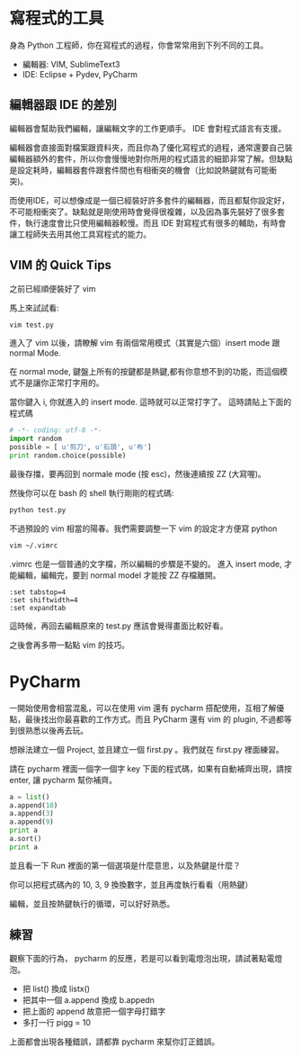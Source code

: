 # 寫程式的工具
身為 Python 工程師，你在寫程式的過程，你會常常用到下列不同的工具。

* 編輯器: VIM, SublimeText3
* IDE: Eclipse + Pydev, PyCharm


## 編輯器跟 IDE 的差別

編輯器會幫助我們編輯，讓編輯文字的工作更順手。 IDE 會對程式語言有支援。

編輯器會直接面對檔案跟資料夾，而且你為了優化寫程式的過程，通常還要自己裝編輯器額外的套件，所以你會慢慢地對你所用的程式語言的細節非常了解。但缺點是設定耗時，編輯器套件跟套件間也有相衝突的機會（比如說熱鍵就有可能衝突)。

而使用IDE，可以想像成是一個已經裝好許多套件的編輯器，而且都幫你設定好，不可能相衝突了。缺點就是剛使用時會覺得很複雜，以及因為事先裝好了很多套件，執行速度會比只使用編輯器較慢。而且 IDE 對寫程式有很多的輔助，有時會讓工程師失去用其他工具寫程式的能力。

## VIM 的 Quick Tips

之前已經順便裝好了 vim

馬上來試試看:

```bash
vim test.py
```
進入了 vim 以後，請瞭解 vim 有兩個常用模式（其實是六個）insert mode 跟 normal Mode.

在 normal mode, 鍵盤上所有的按鍵都是熱鍵,都有你意想不到的功能，而這個模式不是讓你正常打字用的。

當你鍵入 i, 你就進入的 insert mode. 這時就可以正常打字了。 這時請貼上下面的程式碼

```python
# -*- coding: utf-8 -*-
import random
possible = [ u'剪刀', u'石頭', u'布']
print random.choice(possible)
```

最後存擋，要再回到 normale mode (按 esc)，然後連續按 ZZ (大寫喔)。

然後你可以在 bash  的 shell 執行剛剛的程式碼:
```bash
python test.py
```

不過預設的 vim 相當的陽春。我們需要調整一下 vim 的設定才方便寫 python

```bash
vim ~/.vimrc
```
.vimrc 也是一個普通的文字檔，所以編輯的步驟是不變的。 進入 insert mode, 才能編輯，編輯完，要到 normal model 才能按 ZZ 存檔離開。

```vim
:set tabstop=4
:set shiftwidth=4
:set expandtab
```

這時候，再回去編輯原來的 test.py 應該會覺得畫面比較好看。

之後會再多帶一點點 vim 的技巧。

# PyCharm

一開始使用會相當混亂，可以在使用 vim 還有 pycharm 搭配使用，互相了解優點，最後找出你最喜歡的工作方式。而且 PyCharm  還有 vim 的 plugin, 不過都等到很熟悉以後再去玩。

想辦法建立一個 Project, 並且建立一個 first.py 。我們就在 first.py 裡面練習。

請在 pycharm 裡面一個字一個字 key 下面的程式碼，如果有自動補齊出現，請按 enter, 讓 pycharm 幫你補齊。

```python
a = list()
a.append(10)
a.append(3)
a.append(9)
print a
a.sort()
print a
```

並且看一下 Run 裡面的第一個選項是什麼意思，以及熱鍵是什麼？

你可以把程式碼內的 10, 3, 9 換換數字，並且再度執行看看（用熱鍵）

編輯，並且按熱鍵執行的循環，可以好好熟悉。

## 練習

觀察下面的行為， pycharm 的反應，若是可以看到電燈泡出現，請試著點電燈泡。

* 把 list() 換成 listx()
* 把其中一個 a.append 換成 b.appedn
* 把上面的 append 故意把一個字母打錯字
* 多打一行 pigg = 10

上面都會出現各種錯誤，請都靠 pycharm 來幫你訂正錯誤。



